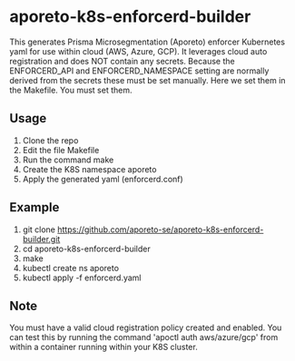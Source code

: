 # aporeto-k8s-enforcerd-builder
This generates Prisma Microsegmentation (Aporeto) enforcer Kubernetes yaml for use within cloud (AWS, Azure, GCP). It leverages cloud auto registration and does NOT contain any secrets. Because the ENFORCERD_API and ENFORCERD_NAMESPACE setting are normally derived from the secrets these must be set manually. Here we set them in the Makefile. You must set them.

## Usage
1. Clone the repo
1. Edit the file Makefile
1. Run the command make
1. Create the K8S namespace aporeto
1. Apply the generated yaml (enforcerd.conf)

## Example
1. git clone https://github.com/aporeto-se/aporeto-k8s-enforcerd-builder.git
1. cd aporeto-k8s-enforcerd-builder
1. make
1. kubectl create ns aporeto
1. kubectl apply -f enforcerd.yaml

## Note
You must have a valid cloud registration policy created and enabled. You can test this by running the command 'apoctl auth aws/azure/gcp' from within a container running within your K8S cluster.
